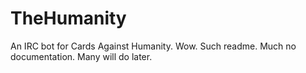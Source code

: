 TheHumanity
===========

An IRC bot for Cards Against Humanity. Wow. Such readme. Much no documentation. Many will do later.
